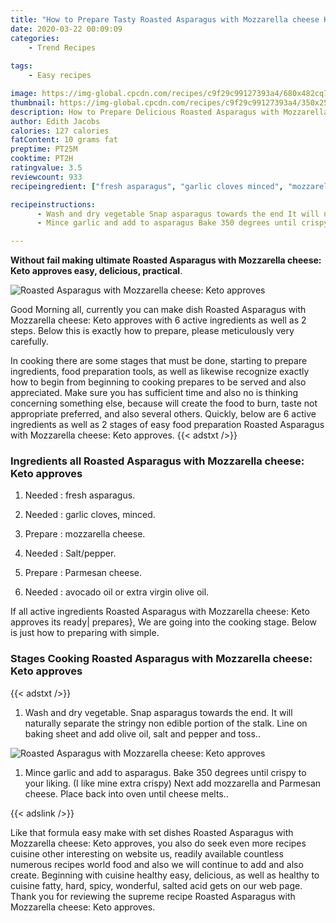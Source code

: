 ```yaml
---
title: "How to Prepare Tasty Roasted Asparagus with Mozzarella cheese Keto approves"
date: 2020-03-22 00:09:09
categories:
    - Trend Recipes
    
tags:
    - Easy recipes

image: https://img-global.cpcdn.com/recipes/c9f29c99127393a4/680x482cq70/roasted-asparagus-with-mozzarella-cheese-keto-approves-recipe-main-photo.jpg
thumbnail: https://img-global.cpcdn.com/recipes/c9f29c99127393a4/350x250cq70/roasted-asparagus-with-mozzarella-cheese-keto-approves-recipe-main-photo.jpg
description: How to Prepare Delicious Roasted Asparagus with Mozzarella cheese Keto approves with 6 ingredients and 2 stages of easy cooking.
author: Edith Jacobs
calories: 127 calories
fatContent: 10 grams fat
preptime: PT25M
cooktime: PT2H
ratingvalue: 3.5
reviewcount: 933
recipeingredient: ["fresh asparagus", "garlic cloves minced", "mozzarella cheese", "Saltpepper", "Parmesan cheese", "avocado oil or extra virgin olive oil"]

recipeinstructions: 
      - Wash and dry vegetable Snap asparagus towards the end It will naturally separate the stringy non edible portion of the stalk Line on baking sheet and add olive oil salt and pepper and toss 
      - Mince garlic and add to asparagus Bake 350 degrees until crispy to your liking I like mine extra crispy Next add mozzarella and Parmesan cheese Place back into oven until cheese melts

---
```




**Without fail making ultimate Roasted Asparagus with Mozzarella cheese: Keto approves easy, delicious, practical**. 


![Roasted Asparagus with Mozzarella cheese: Keto approves](https://img-global.cpcdn.com/recipes/c9f29c99127393a4/680x482cq70/roasted-asparagus-with-mozzarella-cheese-keto-approves-recipe-main-photo.jpg "Roasted Asparagus with Mozzarella cheese: Keto approves")




Good Morning all, currently you can make dish Roasted Asparagus with Mozzarella cheese: Keto approves with 6 active ingredients as well as 2 steps. Below this is exactly how to prepare, please meticulously very carefully.

In cooking there are some stages that must be done, starting to prepare ingredients, food preparation tools, as well as likewise recognize exactly how to begin from beginning to cooking prepares to be served and also appreciated. Make sure you has sufficient time and also no is thinking concerning something else, because will create the food to burn, taste not appropriate preferred, and also several others. Quickly, below are 6 active ingredients as well as 2 stages of easy food preparation Roasted Asparagus with Mozzarella cheese: Keto approves.
{{< adstxt />}}

### Ingredients all Roasted Asparagus with Mozzarella cheese: Keto approves


1. Needed  : fresh asparagus.

1. Needed  : garlic cloves, minced.

1. Prepare  : mozzarella cheese.

1. Needed  : Salt/pepper.

1. Prepare  : Parmesan cheese.

1. Needed  : avocado oil or extra virgin olive oil.



If all active ingredients Roasted Asparagus with Mozzarella cheese: Keto approves its ready| prepares}, We are going into the cooking stage. Below is just how to preparing with simple.

### Stages Cooking Roasted Asparagus with Mozzarella cheese: Keto approves

{{< adstxt />}}


1. Wash and dry vegetable. Snap asparagus towards the end. It will naturally separate the stringy non edible portion of the stalk. Line on baking sheet and add olive oil, salt and pepper and toss..



![Roasted Asparagus with Mozzarella cheese: Keto approves](https://img-global.cpcdn.com/steps/52bf392beedaa9a6/160x128cq70/roasted-asparagus-with-mozzarella-cheese-keto-approves-recipe-step-1-photo.jpg" "Roasted Asparagus with Mozzarella cheese: Keto approves")



1. Mince garlic and add to asparagus. Bake 350 degrees until crispy to your liking. (I like mine extra crispy) Next add mozzarella and Parmesan cheese. Place back into oven until cheese melts..





{{< adslink />}}

Like that formula easy make with set dishes Roasted Asparagus with Mozzarella cheese: Keto approves, you also do seek even more recipes cuisine other interesting on website us, readily available countless numerous recipes world food and also we will continue to add and also create. Beginning with cuisine healthy easy, delicious, as well as healthy to cuisine fatty, hard, spicy, wonderful, salted acid gets on our web page. Thank you for reviewing the supreme recipe Roasted Asparagus with Mozzarella cheese: Keto approves.
